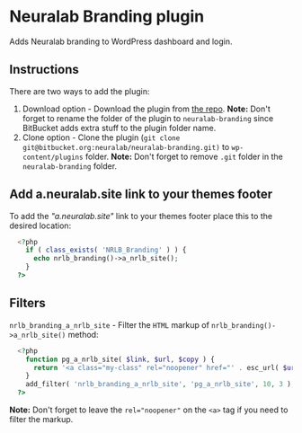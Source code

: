 # Neuralab Branding plugin

Adds Neuralab branding to WordPress dashboard and login.

## Instructions

There are two ways to add the plugin:

1. Download option - Download the plugin from [the repo](https://bitbucket.org/neuralab/neuralab-branding/downloads/).
__Note:__ Don't forget to rename the folder of the plugin to `neuralab-branding` since BitBucket adds extra stuff to the plugin folder name.
2. Clone option - Clone the plugin (`git clone git@bitbucket.org:neuralab/neuralab-branding.git)` to `wp-content/plugins` folder.
__Note:__ Don't forget to remove `.git` folder in the `neuralab-branding` folder.


## Add a.neuralab.site link to your themes footer

To add the _"a.neuralab.site"_ link to your themes footer place this to the desired location:
```php
  <?php
    if ( class_exists( 'NRLB_Branding' ) ) {
      echo nrlb_branding()->a_nrlb_site();
    }
  ?>
```

## Filters

`nrlb_branding_a_nrlb_site` - Filter the `HTML` markup of `nrlb_branding()->a_nrlb_site()` method:

```php
  <?php
    function pg_a_nrlb_site( $link, $url, $copy ) {
      return '<a class="my-class" rel="noopener" href="' . esc_url( $url ) . '">' . esc_html( $copy ) . '</a>';
    }
    add_filter( 'nrlb_branding_a_nrlb_site', 'pg_a_nrlb_site', 10, 3 );
  ?>
```

__Note:__ Don't forget to leave the `rel="noopener"` on the `<a>` tag if you need to filter the markup.
